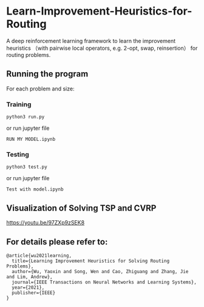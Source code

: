 # Learn-Improvement-Heuristics-for-Routing

A deep reinforcement learning framework to learn the improvement heuristics （with pairwise local operators, e.g. 2-opt, swap, reinsertion） for routing problems.

## Running the program

For each problem and size:

### Training

```
python3 run.py
```
or run jupyter file
```
RUN MY MODEL.ipynb
```

### Testing

```
python3 test.py
```
or run jupyter file
```
Test with model.ipynb
```

## Visualization of Solving TSP and CVRP


https://youtu.be/97ZXp9zSEK8


## For details please refer to:

```
@article{wu2021learning,
  title={Learning Improvement Heuristics for Solving Routing Problems},
  author={Wu, Yaoxin and Song, Wen and Cao, Zhiguang and Zhang, Jie and Lim, Andrew},
  journal={IEEE Transactions on Neural Networks and Learning Systems},
  year={2021},
  publisher={IEEE}
}
